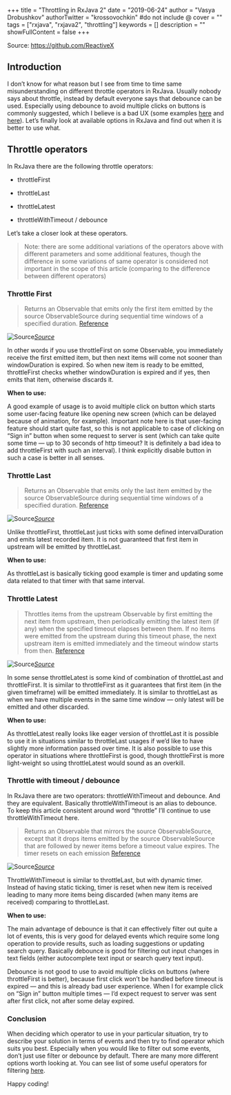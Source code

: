 +++
title = "Throttling in RxJava 2"
date = "2019-06-24"
author = "Vasya Drobushkov"
authorTwitter = "krossovochkin" #do not include @
cover = ""
tags = ["rxjava", "rxjava2", "throttling"]
keywords = []
description = ""
showFullContent = false
+++

Source: https://github.com/ReactiveX

## Introduction

I don’t know for what reason but I see from time to time same misunderstanding on different throttle operators in RxJava. Usually nobody says about throttle, instead by default everyone says that debounce can be used. Especially using debounce to avoid multiple clicks on buttons is commonly suggested, which I believe is a bad UX (some examples [here](https://www.aanandshekharroy.com/articles/2018-01/rxjava-flowables) and [here](https://stackoverflow.com/a/48168316/1533933)). Let’s finally look at available options in RxJava and find out when it is better to use what.

## Throttle operators

In RxJava there are the following throttle operators:

* throttleFirst

* throttleLast

* throttleLatest

* throttleWithTimeout / debounce

Let’s take a closer look at these operators.
> Note: there are some additional variations of the operators above with different parameters and some additional features, though the difference in some variations of same operator is considered not important in the scope of this article (comparing to the difference between different operators)

### Throttle First
> Returns an Observable that emits only the first item emitted by the source ObservableSource during sequential time windows of a specified duration.
[Reference](http://reactivex.io/RxJava/javadoc/)

![[Source](https://raw.github.com/wiki/ReactiveX/RxJava/images/rx-operators/throttleFirst.png)](../../img/0_Q5azT5ASKJsxApc8.png)*[Source](https://raw.github.com/wiki/ReactiveX/RxJava/images/rx-operators/throttleFirst.png)*

In other words if you use throttleFirst on some Observable, you immediately receive the first emitted item, but then next items will come not sooner than windowDuration is expired.
So when new item is ready to be emitted, throttleFirst checks whether windowDuration is expired and if yes, then emits that item, otherwise discards it.

**When to use:**

A good example of usage is to avoid multiple click on button which starts some user-facing feature like opening new screen (which can be delayed because of animation, for example).
Important note here is that user-facing feature should start quite fast, so this is not applicable to case of clicking on “Sign in” button when some request to server is sent (which can take quite some time — up to 30 seconds of http timeout? It is definitely a bad idea to add throttleFirst with such an interval). I think explicitly disable button in such a case is better in all senses.

### Throttle Last
> Returns an Observable that emits only the last item emitted by the source ObservableSource during sequential time windows of a specified duration.
[Reference](http://reactivex.io/RxJava/javadoc/)

![[Source](https://raw.github.com/wiki/ReactiveX/RxJava/images/rx-operators/throttleLast.png)](../../img/0_EQ3rPM0fC3BnRejA.png)*[Source](https://raw.github.com/wiki/ReactiveX/RxJava/images/rx-operators/throttleLast.png)*

Unlike throttleFirst, throttleLast just ticks with some defined intervalDuration and emits latest recorded item. It is not guaranteed that first item in upstream will be emitted by throttleLast.

**When to use:**

As throttleLast is basically ticking good example is timer and updating some data related to that timer with that same interval.

### Throttle Latest
> Throttles items from the upstream Observable by first emitting the next item from upstream, then periodically emitting the latest item (if any) when the specified timeout elapses between them.
> If no items were emitted from the upstream during this timeout phase, the next upstream item is emitted immediately and the timeout window starts from then.
[Reference](http://reactivex.io/RxJava/javadoc/)

![[Source](https://raw.github.com/wiki/ReactiveX/RxJava/images/rx-operators/throttleLatest.png)](../../img/0_PPSPrXHCP9RS1Tj5.png)*[Source](https://raw.github.com/wiki/ReactiveX/RxJava/images/rx-operators/throttleLatest.png)*

In some sense throttleLatest is some kind of combination of throttleLast and throttleFirst. It is similar to throttleFirst as it guarantees that first item (in the given timeframe) will be emitted immediately. It is similar to throttleLast as when we have multiple events in the same time window — only latest will be emitted and other discarded.

**When to use:**

As throttleLatest really looks like eager version of throttleLast it is possible to use it in situations similar to throttleLast usages if we’d like to have slightly more information passed over time. It is also possible to use this operator in situations where throttleFirst is good, though throttleFirst is more light-weight so using throttleLatest would sound as an overkill.

### Throttle with timeout / debounce

In RxJava there are two operators: throttleWithTimeout and debounce. And they are equivalent. Basically throttleWithTimeout is an alias to debounce. To keep this article consistent around word “throttle” I’ll continue to use throttleWithTimeout here.
> Returns an Observable that mirrors the source ObservableSource, except that it drops items emitted by the source ObservableSource that are followed by newer items before a timeout value expires. The timer resets on each emission
[Reference](http://reactivex.io/RxJava/javadoc/)

![[Source](https://raw.github.com/wiki/ReactiveX/RxJava/images/rx-operators/throttleWithTimeout.png)](../../img/0_VZ6wSn4bw-qTRGsk.png)*[Source](https://raw.github.com/wiki/ReactiveX/RxJava/images/rx-operators/throttleWithTimeout.png)*

ThrottleWithTimeout is similar to throttleLast, but with dynamic timer. Instead of having static ticking, timer is reset when new item is received leading to many more items being discarded (when many items are received) comparing to throttleLast.

**When to use:**

The main advantage of debounce is that it can effectively filter out quite a lot of events, this is very good for delayed events which require some long operation to provide results, such as loading suggestions or updating search query. Basically debounce is good for filtering out input changes in text fields (either autocomplete text input or search query text input).

Debounce is not good to use to avoid multiple clicks on buttons (where throttleFirst is better), because first click won’t be handled before timeout is expired — and this is already bad user experience. When I for example click on “Sign in” button multiple times — I’d expect request to server was sent after first click, not after some delay expired.

### Conclusion

When deciding which operator to use in your particular situation, try to describe your solution in terms of events and then try to find operator which suits you best. Especially when you would like to filter out some events, don’t just use filter or debounce by default. There are many more different options worth looking at. You can see list of some useful operators for filtering [here](https://github.com/ReactiveX/RxJava/wiki/Filtering-Observables).

Happy coding!
